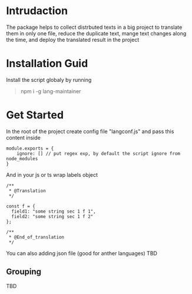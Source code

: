 

# Intrudaction
The package helps to collect distrbuted texts in a big project to translate them in only one file, reduce the duplicate text, mange text changes along the time, and deploy the translated result in the project

# Installation Guid
Install the script globaly by running
> npm i -g lang-maintainer


# Get Started
In the root of the project create config file "langconf.js"
and pass this content inside 
```
module.exports = {
    ignore: [] // put regex exp, by default the script ignore from node_modules 
}
```

And in your js or ts wrap labels object 
```
/**
 * @Translation
 */

const f = {
  field1: "some string sec 1 f 1",
  field2: "some string sec 1 f 2"
};

/**
 * @End_of_translation
 */
```


You can also adding json file (good for anther languages)
TBD



## Grouping
TBD

